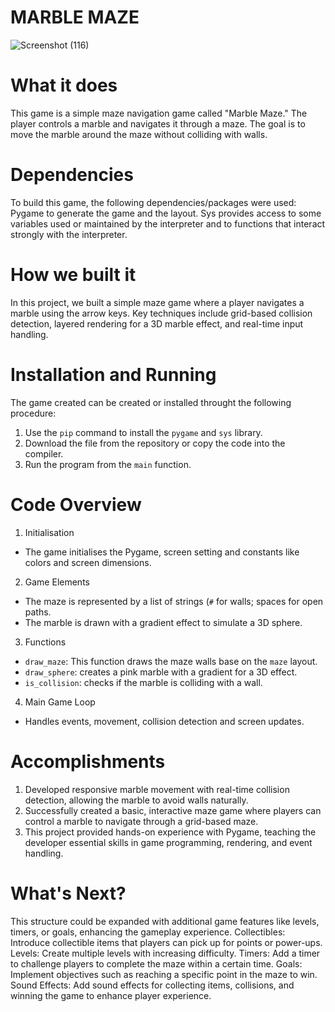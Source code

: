 # MARBLE MAZE
![Screenshot (116)](https://github.com/user-attachments/assets/d1081160-6793-4aff-ad58-c85d4500c9a0)
# What it does
This game is a simple maze navigation game called "Marble Maze." The player controls a marble and navigates it through a maze. The goal is to move the marble around the maze without colliding with walls.
# Dependencies
To build this game, the following dependencies/packages were used:
  Pygame to generate the game and the layout.
  Sys provides access to some variables used or maintained by the interpreter and to functions that interact strongly with the interpreter.
# How we built it
In this project, we built a simple maze game where a player navigates a marble using the arrow keys. Key techniques include grid-based collision detection, layered rendering for a 3D marble effect, and real-time input handling. 
# Installation and Running
The game created can be created or installed throught the following procedure:
  1. Use the `pip` command to install the `pygame` and `sys` library.
  2. Download the file from the repository or copy the code into the compiler.
  3. Run the program from the `main` function.
# Code Overview
1. Initialisation
  - The game initialises the Pygame, screen setting and constants like colors and screen dimensions.
2. Game Elements
  - The maze is represented by a list of strings (`#` for walls; spaces for open paths.
  - The marble is drawn with a gradient effect to simulate a 3D sphere.
3. Functions
  - `draw_maze`: This function draws the maze walls base on the `maze` layout.
  - `draw_sphere`: creates a pink marble with a gradient for a 3D effect.
  - `is_collision`: checks if the marble is colliding with a wall.
4. Main Game Loop
  - Handles events, movement, collision detection and screen updates.
# Accomplishments
1. Developed responsive marble movement with real-time collision detection, allowing the marble to avoid walls naturally.
2. Successfully created a basic, interactive maze game where players can control a marble to navigate through a grid-based maze.
3. This project provided hands-on experience with Pygame, teaching the developer essential skills in game programming, rendering, and event handling.
# What's Next?
This structure could be expanded with additional game features like levels, timers, or goals, enhancing the gameplay experience.
Collectibles: Introduce collectible items that players can pick up for points or power-ups.
Levels: Create multiple levels with increasing difficulty.
Timers: Add a timer to challenge players to complete the maze within a certain time.
Goals: Implement objectives such as reaching a specific point in the maze to win.
Sound Effects: Add sound effects for collecting items, collisions, and winning the game to enhance player experience.
